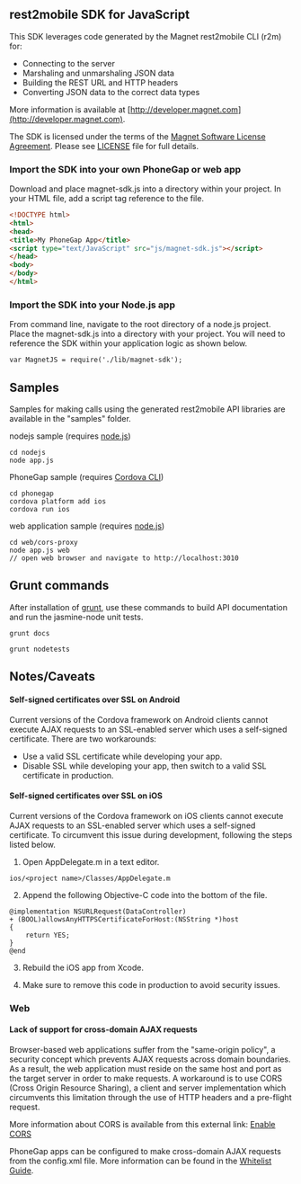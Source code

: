 ## rest2mobile SDK for JavaScript

This SDK leverages code generated by the Magnet rest2mobile CLI (r2m) for:

*   Connecting to the server
*   Marshaling and unmarshaling JSON data
*   Building the REST URL and HTTP headers
*   Converting JSON data to the correct data types

More information is available at [http://developer.magnet.com](http://developer.magnet.com).

The SDK is licensed under the terms of the [Magnet Software License Agreement](http://www.magnet.com/resources/tos.html).  Please see [LICENSE](https://github.com/magnetsystems/magnet-sdk-javascript/blob/master/LICENSE) file for full details.

### Import the SDK into your own PhoneGap or web app

Download and place magnet-sdk.js into a directory within your project. In your HTML file, add a script tag reference to the file.

```html
<!DOCTYPE html>
<html>
<head>
<title>My PhoneGap App</title>
<script type="text/JavaScript" src="js/magnet-sdk.js"></script>
</head>
<body>
</body>
</html>
```

### Import the SDK into your Node.js app

From command line, navigate to the root directory of a node.js project. Place the magnet-sdk.js into a directory with your project. You will need to reference the SDK within your application logic as shown below.

```
var MagnetJS = require('./lib/magnet-sdk');
```

## Samples

Samples for making calls using the generated rest2mobile API libraries are available in the "samples" folder.

nodejs sample (requires [node.js](http://nodejs.org))

```
cd nodejs
node app.js
```

PhoneGap sample (requires [Cordova CLI](http://phonegap.com/install/))

```
cd phonegap
cordova platform add ios
cordova run ios
```

web application sample (requires [node.js](http://nodejs.org))

```
cd web/cors-proxy
node app.js web
// open web browser and navigate to http://localhost:3010
```

## Grunt commands

After installation of [grunt](http://gruntjs.com), use these commands to build API documentation and run the jasmine-node unit tests.

```
grunt docs
```

```
grunt nodetests
```

## Notes/Caveats

#### Self-signed certificates over SSL on Android

Current versions of the Cordova framework on Android clients cannot execute AJAX requests to an SSL-enabled server which uses a self-signed certificate. There are two workarounds:

* Use a valid SSL certificate while developing your app.
* Disable SSL while developing your app, then switch to a valid SSL certificate in production.


#### Self-signed certificates over SSL on iOS

Current versions of the Cordova framework on iOS clients cannot execute AJAX requests to an SSL-enabled server which uses a self-signed certificate. To circumvent this issue during development, following the steps listed below.

1. Open AppDelegate.m in a text editor.

```
ios/<project name>/Classes/AppDelegate.m
```

2. Append the following Objective-C code into the bottom of the file.

```
@implementation NSURLRequest(DataController)
+ (BOOL)allowsAnyHTTPSCertificateForHost:(NSString *)host
{
    return YES;
}
@end
```

3. Rebuild the iOS app from Xcode.

4. Make sure to remove this code in production to avoid security issues.

### Web

#### Lack of support for cross-domain AJAX requests

Browser-based web applications suffer from the "same-origin policy", a security concept which prevents AJAX requests across domain boundaries. As a result, the web application must reside on the same host and port as the target server in order to make requests. A workaround is to use CORS (Cross Origin Resource Sharing), a client and server implementation which circumvents this limitation through the use of HTTP headers and a pre-flight request.

More information about CORS is available from this external link:
[Enable CORS](http://enable-cors.org/)

PhoneGap apps can be configured to make cross-domain AJAX requests from the config.xml file. More information can be found in the [Whitelist Guide](http://docs.phonegap.com/en/3.5.0/guide_appdev_whitelist_index.md.html#Whitelist%20Guide).

